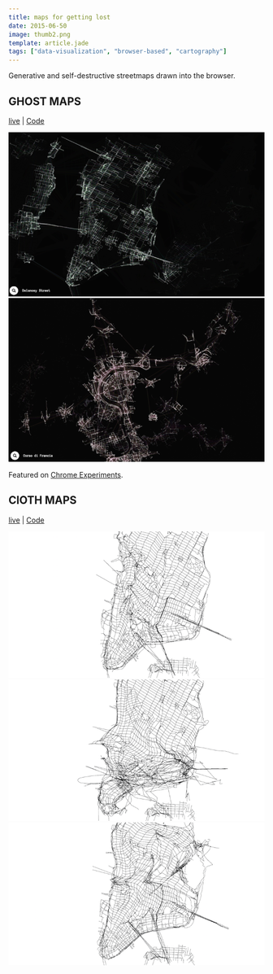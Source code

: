```yaml
---
title: maps for getting lost
date: 2015-06-50
image: thumb2.png
template: article.jade
tags: ["data-visualization", "browser-based", "cartography"]
---
```

<span class="more"></span>
Generative and self-destructive streetmaps drawn into the browser.

## GHOST MAPS
[live](http://ojack.github.io/ghost-map) | [Code](https://github.com/ojack/ghost-map)

![splash](manhattan.png)
![splash](thumb.png)

Featured on [Chrome Experiments](https://www.chromeexperiments.com/experiment/ghost-maps).

## ClOTH MAPS
[live](http://ojack.github.io/cloth-map/) | [Code](https://github.com/ojack/cloth-map)

![splash](cloth1.png)
![splash](cloth2.png)
![splash](cloth3.png)
